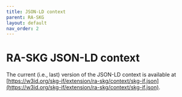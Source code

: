```yaml
---
title: JSON-LD context
parent: RA-SKG
layout: default
nav_order: 2
---
```


# RA-SKG JSON-LD context

The current (i.e., last) version of the JSON-LD context is available at [https://w3id.org/skg-if/extension/ra-skg/context/skg-if.json](https://w3id.org/skg-if/extension/ra-skg/context/skg-if.json).